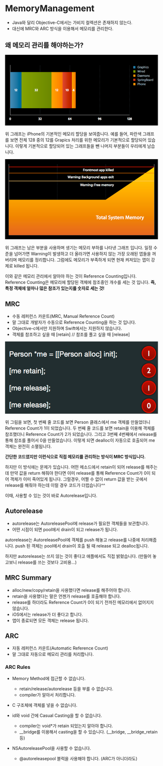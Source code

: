 # MemoryManagement

* Java와 달리 Objective-C에서는 가비지 컬렉션은 존재하지 않는다. 
* 대신에 MRC와 ARC 방식을 이용해서 메모리를 관리한다.


## 왜 메모리 관리를 해야하는가?


![Memory Graph](../../img/MemoryManagement/1.png)


위 그래프는 iPhone의 기본적인 메모리 할당을 보여줍니다.
예를 들어, 파란색 그래프를 보면 전체 128 중의 12를 Grapics 처리를 위한 메모리가 기본적으로 할당되어 있습니다.
이렇게 기본적으로 할당되어 있는 그래프들을 뺀 나머지 부분들이 우리에게 남습니다.


![Memory Overview](../../img/MemoryManagement/2.png)


위 그래프는 남은 부분을 사용하며 생기는 메모리 부하를 나타낸 그래프 입니다.
일정 수준을 넘어가면 Warning이 발생하고 더 올라가면 사용하지 않는 가장 오래된 앱들을 꺼버리며 메모리를 정리합니다.
그럼에도 메모리가 부족하게 되면 현재 켜져있는 앱이 강제로 killed 됩니다.

이와 같은 메모리 관리에서 알아야 하는 것이 Reference Counting입니다.
Reference Counting은 메모리에 할당된 객체에 참조중인 개수를 세는 것 입니다.
**즉, 특정 객체에 얼마나 많은 참조가 있는지를 숫자로 세는 것!**


## MRC
* 수동 레퍼런스 카운트(MRC, Manual Reference Count)
* 말 그대로 개발자가 수동으로 Reference Counting을 하는 것 입니다.
* Objective-c에서만 지원하며 Swift에서는 지원하지 않습니다.
* 객체를 참조하고 싶을 때 [retain] // 참조를 풀고 싶을 때 [release]


![MRC Example Code](../../img/MemoryManagement/3.png)


위 그림을 보면,
첫 번째 줄 코드를 보면 Person 클래스에서 me 객체를 만들었더니 Reference Count가 1이 되었습니다.
두 번째 줄 코드를 보면 retain을 이용해 객체를 참조했더니 Reference Count가 2가 되었습니다.
그리고 3번째 4번째에서 release를 통해 참조를 풀어서 0을 만들었습니다.
이렇게 되면 dealloc이 자동으로 호출되어 me 객체는 완전히 소멸됩니다.

**간단한 코드였지만 이런식으로 직접 메모리를 관리하는 방식이 MRC 방식입니다.**

하지만 이 방식에는 문제가 있습니다. 어떤 메소드에서 retain이 되어 release를 해주는데 만약 값을 return 해줘야 한다면 이미 release를 통해 Reference Count가 0이 되어 객체가 이미 죽어있게 됩니다. 그럴경우, 어쩔 수 없이 return 값을 받는 곳에서 release를 해줘야 하는데 이럴 경우 코드가 더럽습니다^^

이때, 사용할 수 있는 것이 바로 Autorelease입니다.

 
## Autorelease
* autorelease는 AutoreleasePool에 release가 필요한 객체들을 보관합니다.
* 어떤 시점이 되면 pool에서 drain이 되고 release가 됩니다.

autorelease는 AutoreleasePool에 객체를 push 해놓고 release를 나중에 처리해줍니다. push 된 객체는 pool에서 drain이 호출 될 때 release 되고 dealloc됩니다.

하지만 autorelease는 쓰지 않는 것이 좋다고 애플에서도 직접 밝혔습니다.
(만들어 놓고보니 release를 쓰는 것보다 고비용…)

## MRC Summary

* alloc/new/copy/retain을 사용했다면 release를 해주어야 합니다.
* retain을 사용했다는 말은 언젠가 release를 호출해야 합니다.
* release를 하더라도 Reference Count가 0이 되기 전까진 메모리에서 없어지지 않습니다.
* iOS에서는 release가 더 좋다고 합니다.
* 앱이 종료되면 모든 객체는 release 됩니다.


## ARC
* 자동 레퍼런스 카운트(Automatic Reference Count)
* 말 그대로 자동으로 메모리 관리를 처리합니다.

### ARC Rules
* Memory Method에 접근할 수 없습니다.
	* retain/release/autorelease 등을 부를 수 없습니다.
	* compiler가 알아서 처리합니다.

* C 구조체에 객체를 넣을 수 없습니다.

* id와 void 간에 Casual Casting을 할 수 없습니다.
	* compiler는 void*가 retain 되었는지 알아야 합니다.
	* __bridge를 이용해서 casting을 할 수 있습니다. (__bridge, __bridge_retain 등)

* NSAutoreleasePool을 사용할 수 없습니다.
	* @autoreleasepool 블럭을 사용해야 합니다. (ARC가 아니더라도)

